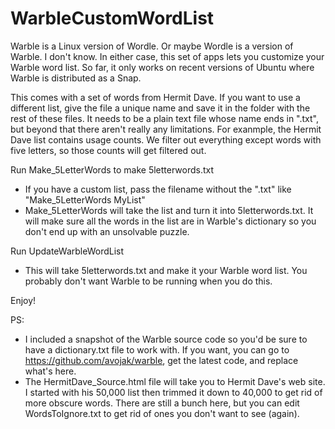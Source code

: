 # WarbleCustomWordList
Warble is a Linux version of Wordle.  Or maybe Wordle is a version of Warble.  I don't know.  In either case, this set of apps lets you customize your Warble word list.  So far, it only works on recent versions of Ubuntu where Warble is distributed as a Snap.

This comes with a set of words from Hermit Dave.  If you want to use a different list, give the file a unique name and save it in the folder with the rest of these files.  It needs to be a plain text file whose name ends in ".txt", but beyond that there aren't really any limitations.  For exanmple, the Hermit Dave list contains usage counts.  We filter out everything except words with five letters, so those counts will get filtered out.

Run Make_5LetterWords to make 5letterwords.txt

* If you have a custom list, pass the filename without the ".txt" like "Make_5LetterWords MyList"
* Make_5LetterWords will take the list and turn it into 5letterwords.txt.  It will make sure all the words in the list are in Warble's dictionary so you don't end up with an unsolvable puzzle.

Run UpdateWarbleWordList
  
* This will take 5letterwords.txt and make it your Warble word list.  You probably don't want Warble to be running when you do this.

Enjoy!


PS:  
* I included a snapshot of the Warble source code so you'd be sure to have a dictionary.txt file to work with.  If you want, you can go to https://github.com/avojak/warble, get the latest code, and replace what's here.
* The HermitDave_Source.html file will take you to Hermit Dave's web site.  I started with his 50,000 list then trimmed it down to 40,000 to get rid of more obscure words.  There are still a bunch here, but you can edit WordsToIgnore.txt to get rid of ones you don't want to see (again).
